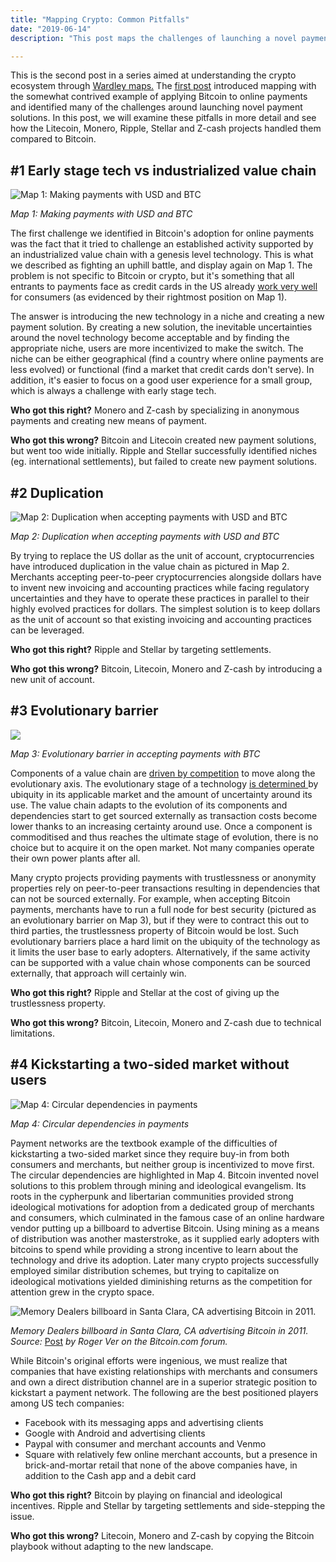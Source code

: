 ```yaml
---
title: "Mapping Crypto: Common Pitfalls"
date: "2019-06-14"
description: "This post maps the challenges of launching a novel payment solution in detail and looks at how the Litecoin, Monero, Ripple, Stellar and Z-cash projects handled them compared to Bitcoin."

---
```


This is the second post in a series aimed at understanding the crypto ecosystem through [Wardley maps.](https://medium.com/wardleymaps) The [first post](https://blog.agostbiro.net/2019/06/mapping-crypto-a-primer/) introduced mapping with the somewhat contrived example of applying Bitcoin to online payments and identified many of the challenges around launching novel payment solutions. In this post, we will examine these pitfalls in more detail and see how the Litecoin, Monero, Ripple, Stellar and Z-cash projects handled them compared to Bitcoin.

## #1 Early stage tech vs industrialized value chain

![ Map 1: Making payments with USD and BTC](./images/pay-online-charging-uphill-1.svg)

_Map 1: Making payments with USD and BTC_

The first challenge we identified in Bitcoin's adoption for online payments was the fact that it tried to challenge an established activity supported by an industrialized value chain with a genesis level technology. This is what we described as fighting an uphill battle, and display again on Map 1. The problem is not specific to Bitcoin or crypto, but it's something that all entrants to payments face as credit cards in the US already [work very well](https://stratechery.com/2014/problem-payments/) for consumers (as evidenced by their rightmost position on Map 1).

The answer is introducing the new technology in a niche and creating a new payment solution. By creating a new solution, the inevitable uncertainties around the novel technology become acceptable and by finding the appropriate niche, users are more incentivized to make the switch. The niche can be either geographical (find a country where online payments are less evolved) or functional (find a market that credit cards don't serve). In addition, it's easier to focus on a good user experience for a small group, which is always a challenge with early stage tech.

**Who got this right?** Monero and Z-cash by specializing in anonymous payments and creating new means of payment.

**Who got this wrong?** Bitcoin and Litecoin created new payment solutions, but went too wide initially. Ripple and Stellar successfully identified niches (eg. international settlements), but failed to create new payment solutions.

## #2 Duplication

![ Map 2: Duplication when accepting payments with USD and BTC](./images/accept-payments-online-duplication-1.svg)

_Map 2: Duplication when accepting payments with USD and BTC_

By trying to replace the US dollar as the unit of account, cryptocurrencies have introduced duplication in the value chain as pictured in Map 2. Merchants accepting peer-to-peer cryptocurrencies alongside dollars have to invent new invoicing and accounting practices while facing regulatory uncertainties and they have to operate these practices in parallel to their highly evolved practices for dollars. The simplest solution is to keep dollars as the unit of account so that existing invoicing and accounting practices can be leveraged.

**Who got this right?** Ripple and Stellar by targeting settlements.

**Who got this wrong?** Bitcoin, Litecoin, Monero and Z-cash by introducing a new unit of account.

## #3 Evolutionary barrier

![](./images/accept-payments-online-barrier-1.svg)

_Map 3: Evolutionary barrier in accepting payments with BTC_

Components of a value chain are [driven by competition](https://medium.com/wardleymaps/finding-a-new-purpose-8c60c9484d3b#7478) to move along the evolutionary axis. The evolutionary stage of a technology [is determined ](https://medium.com/wardleymaps/finding-a-new-purpose-8c60c9484d3b#544b)by ubiquity in its applicable market and the amount of uncertainty around its use. The value chain adapts to the evolution of its components and dependencies start to get sourced externally as transaction costs become lower thanks to an increasing certainty around use. Once a component is commoditised and thus reaches the ultimate stage of evolution, there is no choice but to acquire it on the open market. Not many companies operate their own power plants after all.

Many crypto projects providing payments with trustlessness or anonymity properties rely on peer-to-peer transactions resulting in dependencies that can not be sourced externally. For example, when accepting Bitcoin payments, merchants have to run a full node for best security (pictured as an evolutionary barrier on Map 3), but if they were to contract this out to third parties, the trustlessness property of Bitcoin would be lost. Such evolutionary barriers place a hard limit on the ubiquity of the technology as it limits the user base to early adopters. Alternatively, if the same activity can be supported with a value chain whose components can be sourced externally, that approach will certainly win.

**Who got this right?** Ripple and Stellar at the cost of giving up the trustlessness property.

**Who got this wrong?** Bitcoin, Litecoin, Monero and Z-cash due to technical limitations.

## #4 Kickstarting a two-sided market without users

![Map 4: Circular dependencies in payments](./images/payments-circular-dependency.svg)

_Map 4: Circular dependencies in payments_

Payment networks are the textbook example of the difficulties of kickstarting a two-sided market since they require buy-in from both consumers and merchants, but neither group is incentivized to move first. The circular dependencies are highlighted in Map 4. Bitcoin invented novel solutions to this problem through mining and ideological evangelism. Its roots in the cypherpunk and libertarian communities provided strong ideological motivations for adoption from a dedicated group of merchants and consumers, which culminated in the famous case of an online hardware vendor putting up a billboard to advertise Bitcoin. Using mining as a means of distribution was another masterstroke, as it supplied early adopters with bitcoins to spend while providing a strong incentive to learn about the technology and drive its adoption. Later many crypto projects successfully employed similar distribution schemes, but trying to capitalize on ideological motivations yielded diminishing returns as the competition for attention grew in the crypto space.

![Memory Dealers billboard in Santa Clara, CA advertising Bitcoin in 2011. 
](./images/2hi6tex-1024x768.jpg)

_Memory Dealers billboard in Santa Clara, CA advertising Bitcoin in 2011._  
_Source:_ [Post](https://forum.bitcoin.com/ama-ask-me-anything/i-m-roger-ver-the-first-bitcoin-angel-investor-ask-me-anything-t2719.html) _by Roger Ver on the Bitcoin.com forum._

While Bitcoin's original efforts were ingenious, we must realize that companies that have existing relationships with merchants and consumers and own a direct distribution channel are in a superior strategic position to kickstart a payment network. The following are the best positioned players among US tech companies:

- Facebook with its messaging apps and advertising clients
- Google with Android and advertising clients
- Paypal with consumer and merchant accounts and Venmo
- Square with relatively few online merchant accounts, but a presence in brick-and-mortar retail that none of the above companies have, in addition to the Cash app and a debit card

**Who got this right?** Bitcoin by playing on financial and ideological incentives. Ripple and Stellar by targeting settlements and side-stepping the issue.

**Who got this wrong?** Litecoin, Monero and Z-cash by copying the Bitcoin playbook without adapting to the new landscape.

